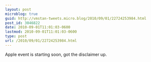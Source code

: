 ```yaml
---
layout: post
microblog: true
guid: http://vmstan-tweets.micro.blog/2010/09/01/22724253984.html
post_id: 3046822
date: 2010-09-01T11:01:03-0600
lastmod: 2010-09-01T11:01:03-0600
type: post
url: /2010/09/01/22724253984.html
---
```

Apple event is starting soon, got the disclaimer up.
